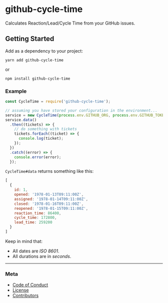 github-cycle-time
=================

Calculates Reaction/Lead/Cycle Time from your GitHub issues.

## Getting Started

Add as a dependency to your project:

    yarn add github-cycle-time

  or

    npm install github-cycle-time

### Example


```js
const CycleTime = require('github-cycle-time');

// assuming you have stored your configuration in the environment...
service = new CycleTime(process.env.GITHUB_ORG, process.env.GITHUB_TOKEN);
service.data()
  .then((tickets) => {
    // do something with tickets
    tickets.forEach((ticket) => {
      console.log(ticket);
    });
  })
  .catch((error) => {
    console.error(error);
  });
```

`CycleTime#data` returns something like this:

```js
[
  {
    id: 1,
    opened: '1978-01-13T09:11:00Z',
    assigned: '1978-01-14T09:11:00Z',
    closed: '1978-01-16T09:11:00Z',
    reopened: '1978-01-15T09:11:00Z',
    reaction_time: 86400,
    cycle_time: 172800,
    lead_time: 259200
  }
]
```

Keep in mind that:

  - All dates are _ISO 8601_.
  - All durations are in _seconds_.

---

### Meta

  - [Code of Conduct](CODE_OF_CONDUCT.md)
  - [License](LICENSE)
  - [Contributors](AUTHORS)
